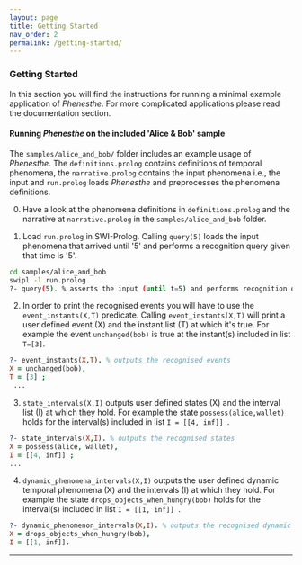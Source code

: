 ```yaml
---
layout: page
title: Getting Started
nav_order: 2 
permalink: /getting-started/
---
```

### Getting Started
In this section you will find the instructions for running a minimal example application of _Phenesthe_. For more complicated applications please read the documentation section.
 
#### Running _Phenesthe_ on the included 'Alice & Bob' sample

The ``samples/alice_and_bob/`` folder includes an example usage of _Phenesthe_. The ``definitions.prolog`` contains definitions of temporal phenomena, the ``narrative.prolog`` contains the input phenomena i.e., the input  and ``run.prolog`` loads _Phenesthe_ and preprocesses the phenomena definitions.

0. Have a look at the phenomena definitions in ``definitions.prolog`` and the narrative at ``narrative.prolog`` in the ``samples/alice_and_bob`` folder.

1. Load ``run.prolog`` in SWI-Prolog. Calling ``query(5)`` loads the input phenomena that arrived until '5' and performs a recognition query given that time is '5'.
```sh
cd samples/alice_and_bob
swipl -l run.prolog
?- query(5). % asserts the input (until t=5) and performs recognition of phenomena at t=5
```
2. In order to print the recognised events you will have to use the ``event_instants(X,T)`` predicate. Calling ``event_instants(X,T)`` will print a user defined event (X) and the instant list (T) at which it's true. For example the event ``unchanged(bob)`` is true at the instant(s) included in list ``T=[3]``.
```prolog
?- event_instants(X,T). % outputs the recognised events
X = unchanged(bob),
T = [3] ;
 ...
```
3. ``state_intervals(X,I)`` outputs user defined states (X) and the interval list (I) at which they hold. For example the state ``possess(alice,wallet)`` holds for the interval(s) included in list ``I = [[4, inf]] ``.
```prolog
?- state_intervals(X,I). % outputs the recognised states
X = possess(alice, wallet),
I = [[4, inf]] ;
...
```
4. ``dynamic_phenomena_intervals(X,I)`` outputs the user defined dynamic temporal phenomena (X) and the intervals (I) at which they hold. For example the state ``drops_objects_when_hungry(bob)`` holds for the interval(s) included in list ``I = [[1, inf]] ``.
```prolog
?- dynamic_phenomenon_intervals(X,I). % outputs the recognised dynamic phenomena
X = drops_objects_when_hungry(bob),
I = [[1, inf]].
```

---
